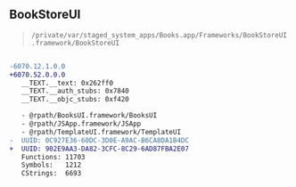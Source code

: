 ## BookStoreUI

> `/private/var/staged_system_apps/Books.app/Frameworks/BookStoreUI.framework/BookStoreUI`

```diff

-6070.12.1.0.0
+6070.52.0.0.0
   __TEXT.__text: 0x262ff0
   __TEXT.__auth_stubs: 0x7840
   __TEXT.__objc_stubs: 0xf420

   - @rpath/BooksUI.framework/BooksUI
   - @rpath/JSApp.framework/JSApp
   - @rpath/TemplateUI.framework/TemplateUI
-  UUID: 0C927E36-60DC-3D0E-A9AC-B6CA8DA1B4DC
+  UUID: 902E9AA3-DA82-3CFC-8C29-6AD87FBA2E07
   Functions: 11703
   Symbols:   1212
   CStrings:  6693

```
